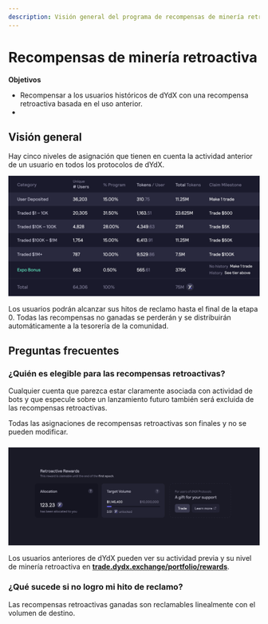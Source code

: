 ```yaml
---
description: Visión general del programa de recompensas de minería retroactiva.
---
```


# Recompensas de minería retroactiva



**Objetivos**

* Recompensar a los usuarios históricos de dYdX con una recompensa retroactiva basada en el uso anterior.
*

## Visión general



Hay cinco niveles de asignación que tienen en cuenta la actividad anterior de un usuario en todos los protocolos de dYdX.



![](../.gitbook/assets/1-retroactive-buckets.png)

Los usuarios podrán alcanzar sus hitos de reclamo hasta el final de la etapa 0. Todas las recompensas no ganadas se perderán y se distribuirán automáticamente a la tesorería de la comunidad.

## **Preguntas frecuentes**

### **¿Quién es elegible para las recompensas retroactivas?**



Cualquier cuenta que parezca estar claramente asociada con actividad de bots y que especule sobre un lanzamiento futuro también será excluida de las recompensas retroactivas.

Todas las asignaciones de recompensas retroactivas son finales y no se pueden modificar.

###

![Ver el hito y el progreso del reclamo](../.gitbook/assets/1-retroactive-earn-view.png)

Los usuarios anteriores de dYdX pueden ver su actividad previa y su nivel de minería retroactiva en [**trade.dydx.exchange/portfolio/rewards**](https://trade.dydx.exchange/portfolio/rewards).

### ¿Qué sucede si no logro mi hito de reclamo?



Las recompensas retroactivas ganadas son reclamables linealmente con el volumen de destino.



###




